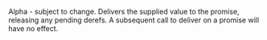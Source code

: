 Alpha - subject to change.
  Delivers the supplied value to the promise, releasing any pending
  derefs. A subsequent call to deliver on a promise will have no effect.